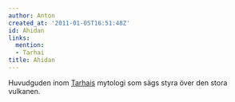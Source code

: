 ```yaml
---
author: Anton
created_at: '2011-01-05T16:51:48Z'
id: Ahidan
links:
  mention:
  - Tarhai
title: Ahidan
---
```


Huvudguden inom [Tarhais] mytologi som sägs styra över den stora vulkanen.

  [Tarhais]: Tarhai
